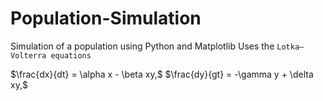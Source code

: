 # Population-Simulation

Simulation of a population using Python and Matplotlib
Uses the `Lotka–Volterra equations`

$\frac{dx}{dt} = \alpha x - \beta xy,$
$\frac{dy}{gt} = -\gamma y + \delta xy,$
